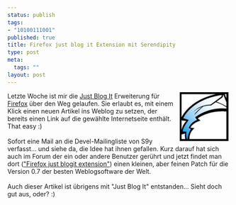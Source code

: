 ```yaml
--- 
status: publish
tags: 
- "10100111001"
published: true
title: Firefox just blog it Extension mit Serendipity
type: post
meta: 
  tags: ""
layout: post
---
```

<img width="110" hspace="5" height="110" border="0" align="right" src="/media/wp/allgemein/email.serendipityThumb.jpg" alt=""  />
Letzte Woche ist mir die <a href="http://blog.warmbrain.com/justblogit/" title="http://blog.warmbrain.com/justblogit/" onmouseover="window.status='http://blog.warmbrain.com/justblogit/';return true;" onmouseout="window.status='';return true;">Just Blog It</a> Erweiterung für <a href="http://www.spreadfirefox.com" title="http://www.spreadfirefox.com" onmouseover="window.status='http://www.spreadfirefox.com';return true;" onmouseout="window.status='';return true;">Firefox</a> über den Weg gelaufen. Sie erlaubt es, mit einem Klick einen neuen Artikel ins Weblog zu setzen, der bereits einen Link auf die gewählte Internetseite enthält. That easy :)<br /><br />Sofort eine Mail an die Devel-Mailingliste von S9y verfasst... und siehe da, die Idee hat ihnen gefallen. Kurz darauf hat sich auch im Forum der ein oder andere Benutzer gerührt und jetzt findet man dort (<a href="http://www.s9y.org/forums/viewtopic.php?t=622&sid=5e1e2ab5b9762dddbcd229e1bf9121b1" title="http://www.s9y.org/forums/viewtopic.php?t=622&sid=5e1e2ab5b9762dddbcd229e1bf9121b1" onmouseover="window.status='http://www.s9y.org/forums/viewtopic.php?t=622&sid=5e1e2ab5b9762dddbcd229e1bf9121b1';return true;" onmouseout="window.status='';return true;">&quot;Firefox just blogit extension&quot;</a>) einen kleinen, aber feinen Patch für die Version 0.7 der besten Weblogsoftware der Welt.<br /><br />Auch dieser Artikel ist übrigens mit &quot;Just Blog It&quot; entstanden... Sieht doch gut aus, oder? :)<br />

<!--adsense-->
